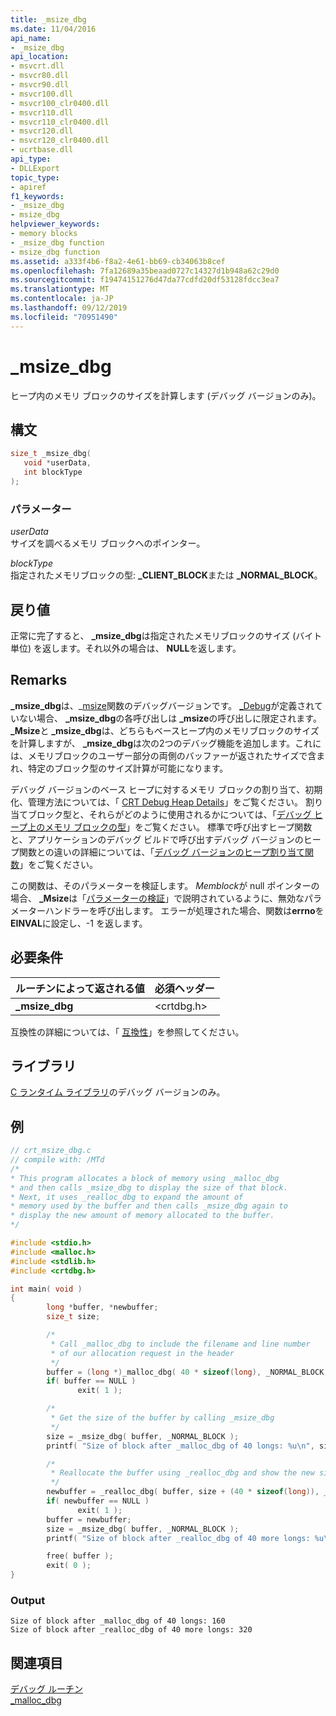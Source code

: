 ```yaml
---
title: _msize_dbg
ms.date: 11/04/2016
api_name:
- _msize_dbg
api_location:
- msvcrt.dll
- msvcr80.dll
- msvcr90.dll
- msvcr100.dll
- msvcr100_clr0400.dll
- msvcr110.dll
- msvcr110_clr0400.dll
- msvcr120.dll
- msvcr120_clr0400.dll
- ucrtbase.dll
api_type:
- DLLExport
topic_type:
- apiref
f1_keywords:
- _msize_dbg
- msize_dbg
helpviewer_keywords:
- memory blocks
- _msize_dbg function
- msize_dbg function
ms.assetid: a333f4b6-f8a2-4e61-bb69-cb34063b8cef
ms.openlocfilehash: 7fa12689a35beaad0727c14327d1b948a62c29d0
ms.sourcegitcommit: f19474151276d47da77cdfd20df53128fdcc3ea7
ms.translationtype: MT
ms.contentlocale: ja-JP
ms.lasthandoff: 09/12/2019
ms.locfileid: "70951490"
---
```

# <a name="_msize_dbg"></a>_msize_dbg

ヒープ内のメモリ ブロックのサイズを計算します (デバッグ バージョンのみ)。

## <a name="syntax"></a>構文

```C
size_t _msize_dbg(
   void *userData,
   int blockType
);
```

### <a name="parameters"></a>パラメーター

*userData*<br/>
サイズを調べるメモリ ブロックへのポインター。

*blockType*<br/>
指定されたメモリブロックの型: **_CLIENT_BLOCK**または **_NORMAL_BLOCK**。

## <a name="return-value"></a>戻り値

正常に完了すると、 **_msize_dbg**は指定されたメモリブロックのサイズ (バイト単位) を返します。それ以外の場合は、 **NULL**を返します。

## <a name="remarks"></a>Remarks

**_msize_dbg**は、_[msize](msize.md)関数のデバッグバージョンです。 [_Debug](../../c-runtime-library/debug.md)が定義されていない場合、 **_msize_dbg**の各呼び出しは **_msize**の呼び出しに限定されます。 **_Msize**と **_msize_dbg**は、どちらもベースヒープ内のメモリブロックのサイズを計算しますが、 **_msize_dbg**は次の2つのデバッグ機能を追加します。これには、メモリブロックのユーザー部分の両側のバッファーが返されたサイズで含まれ、特定のブロック型のサイズ計算が可能になります。

デバッグ バージョンのベース ヒープに対するメモリ ブロックの割り当て、初期化、管理方法については、「 [CRT Debug Heap Details](/visualstudio/debugger/crt-debug-heap-details)」をご覧ください。 割り当てブロック型と、それらがどのように使用されるかについては、「[デバッグ ヒープ上のメモリ ブロックの型](/visualstudio/debugger/crt-debug-heap-details)」をご覧ください。 標準で呼び出すヒープ関数と、アプリケーションのデバッグ ビルドで呼び出すデバッグ バージョンのヒープ関数との違いの詳細については、「[デバッグ バージョンのヒープ割り当て関数](/visualstudio/debugger/debug-versions-of-heap-allocation-functions)」をご覧ください。

この関数は、そのパラメーターを検証します。 *Memblock*が null ポインターの場合、 **_Msize**は「[パラメーターの検証](../../c-runtime-library/parameter-validation.md)」で説明されているように、無効なパラメーターハンドラーを呼び出します。 エラーが処理された場合、関数は**errno**を**EINVAL**に設定し、-1 を返します。

## <a name="requirements"></a>必要条件

|ルーチンによって返される値|必須ヘッダー|
|-------------|---------------------|
|**_msize_dbg**|\<crtdbg.h>|

互換性の詳細については、「 [互換性](../../c-runtime-library/compatibility.md)」を参照してください。

## <a name="libraries"></a>ライブラリ

[C ランタイム ライブラリ](../../c-runtime-library/crt-library-features.md)のデバッグ バージョンのみ。

## <a name="example"></a>例

```C
// crt_msize_dbg.c
// compile with: /MTd
/*
* This program allocates a block of memory using _malloc_dbg
* and then calls _msize_dbg to display the size of that block.
* Next, it uses _realloc_dbg to expand the amount of
* memory used by the buffer and then calls _msize_dbg again to
* display the new amount of memory allocated to the buffer.
*/

#include <stdio.h>
#include <malloc.h>
#include <stdlib.h>
#include <crtdbg.h>

int main( void )
{
        long *buffer, *newbuffer;
        size_t size;

        /*
         * Call _malloc_dbg to include the filename and line number
         * of our allocation request in the header
         */
        buffer = (long *)_malloc_dbg( 40 * sizeof(long), _NORMAL_BLOCK, __FILE__, __LINE__ );
        if( buffer == NULL )
               exit( 1 );

        /*
         * Get the size of the buffer by calling _msize_dbg
         */
        size = _msize_dbg( buffer, _NORMAL_BLOCK );
        printf( "Size of block after _malloc_dbg of 40 longs: %u\n", size );

        /*
         * Reallocate the buffer using _realloc_dbg and show the new size
         */
        newbuffer = _realloc_dbg( buffer, size + (40 * sizeof(long)), _NORMAL_BLOCK, __FILE__, __LINE__ );
        if( newbuffer == NULL )
               exit( 1 );
        buffer = newbuffer;
        size = _msize_dbg( buffer, _NORMAL_BLOCK );
        printf( "Size of block after _realloc_dbg of 40 more longs: %u\n", size );

        free( buffer );
        exit( 0 );
}
```

### <a name="output"></a>Output

```Output
Size of block after _malloc_dbg of 40 longs: 160
Size of block after _realloc_dbg of 40 more longs: 320
```

## <a name="see-also"></a>関連項目

[デバッグ ルーチン](../../c-runtime-library/debug-routines.md)<br/>
[_malloc_dbg](malloc-dbg.md)<br/>

